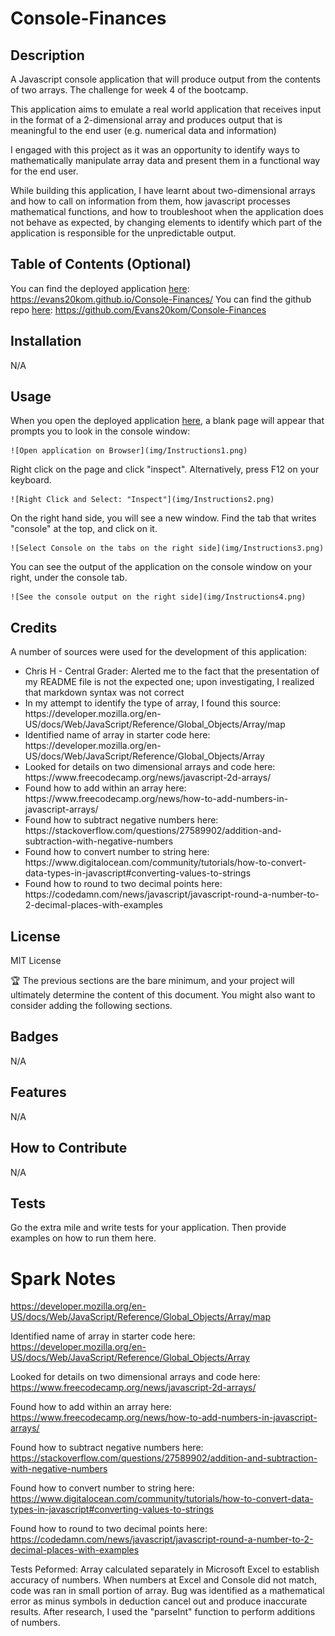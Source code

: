 # Console-Finances

## Description

A Javascript console application that will produce output from the contents of two arrays. The challenge for week 4 of the bootcamp.

This application aims to emulate a real world application that receives input in the format of a 2-dimensional array and produces output that is meaningful to the end user (e.g. numerical data and information)

I engaged with this project as it was an opportunity to identify ways to mathematically manipulate array data and present them in a functional way for the end user.

While building this application, I have learnt about two-dimensional arrays and how to call on information from them, how javascript processes mathematical functions, and how to troubleshoot when the application does not behave as expected, by changing elements to identify which part of the application is responsible for the unpredictable output.

## Table of Contents (Optional)

You can find the deployed application [here](https://evans20kom.github.io/Console-Finances/): https://evans20kom.github.io/Console-Finances/
You can find the github repo [here](https://github.com/Evans20kom/Console-Finances): https://github.com/Evans20kom/Console-Finances

## Installation

N/A

## Usage

When you open the deployed application [here](https://evans20kom.github.io/Console-Finances/), a blank page will appear that prompts you to look in the console window:
    
    ![Open application on Browser](img/Instructions1.png)
    
Right click on the page and click "inspect". Alternatively, press F12 on your keyboard.
    
    ![Right Click and Select: "Inspect"](img/Instructions2.png)
    
On the right hand side, you will see a new window. Find the tab that writes "console" at the top, and click on it.
    
    ![Select Console on the tabs on the right side](img/Instructions3.png)
    
You can see the output of the application on the console window on your right, under the console tab.
    
    ![See the console output on the right side](img/Instructions4.png)


## Credits

A number of sources were used for the development of this application:


<ul>
<li>Chris H - Central Grader: Alerted me to the fact that the presentation of my README file is not the expected one; upon investigating, I realized that markdown syntax was not correct</li>
<li>In my attempt to identify the type of array, I found this source:
https://developer.mozilla.org/en-US/docs/Web/JavaScript/Reference/Global_Objects/Array/map</li>

<li>Identified name of array in starter code here:
https://developer.mozilla.org/en-US/docs/Web/JavaScript/Reference/Global_Objects/Array</li>

<li>Looked for details on two dimensional arrays and code here:
https://www.freecodecamp.org/news/javascript-2d-arrays/</li>

<li>Found how to add within an array here:
https://www.freecodecamp.org/news/how-to-add-numbers-in-javascript-arrays/</li>

<li>Found how to subtract negative numbers here:
https://stackoverflow.com/questions/27589902/addition-and-subtraction-with-negative-numbers</li>

<li>Found how to convert number to string here:
https://www.digitalocean.com/community/tutorials/how-to-convert-data-types-in-javascript#converting-values-to-strings</li>

<li>Found how to round to two decimal points here:
https://codedamn.com/news/javascript/javascript-round-a-number-to-2-decimal-places-with-examples</li>

</ul>


## License

MIT License

🏆 The previous sections are the bare minimum, and your project will ultimately determine the content of this document. You might also want to consider adding the following sections.

## Badges

N/A

## Features

N/A

## How to Contribute

N/A

## Tests

Go the extra mile and write tests for your application. Then provide examples on how to run them here.

# Spark Notes

https://developer.mozilla.org/en-US/docs/Web/JavaScript/Reference/Global_Objects/Array/map

Identified name of array in starter code here:
https://developer.mozilla.org/en-US/docs/Web/JavaScript/Reference/Global_Objects/Array

Looked for details on two dimensional arrays and code here:
https://www.freecodecamp.org/news/javascript-2d-arrays/

Found how to add within an array here:
https://www.freecodecamp.org/news/how-to-add-numbers-in-javascript-arrays/

Found how to subtract negative numbers here:
https://stackoverflow.com/questions/27589902/addition-and-subtraction-with-negative-numbers

Found how to convert number to string here:
https://www.digitalocean.com/community/tutorials/how-to-convert-data-types-in-javascript#converting-values-to-strings

Found how to round to two decimal points here:
https://codedamn.com/news/javascript/javascript-round-a-number-to-2-decimal-places-with-examples

Tests Peformed:
Array calculated separately in Microsoft Excel to establish accuracy of numbers. When numbers at Excel and Console did not match, code was ran in small portion of array. Bug was identified as a mathematical error as minus symbols in deduction cancel out and produce inaccurate results. After research, I used the "parseInt" function to perform additions of numbers.

